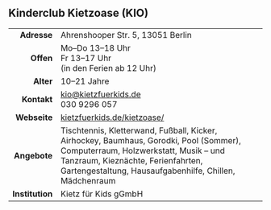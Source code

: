 ## Kinderclub Kietzoase (KIO)

|||
-:|:-
**Adresse** |     Ahrenshooper Str. 5, 13051 Berlin
**Offen** |       Mo–Do 13–18 Uhr<br>Fr 13–17 Uhr<br>(in den Ferien ab 12 Uhr)
**Alter** |       10–21 Jahre
**Kontakt** |     [kio@kietzfuerkids.de](mailto:kio@kietzfuerkids.de)<br>030 9296 057
**Webseite** |    <a target="_blank" href="https://kietzfuerkids.de/kietzoase/">kietzfuerkids.de/kietzoase/</a>
**Angebote** |    Tischtennis, Kletterwand, Fußball, Kicker, Airhockey, Baumhaus, Gorodki, Pool (Sommer), Computerraum, Holzwerkstatt, Musik – und Tanzraum, Kieznächte, Ferienfahrten, Gartengestaltung, Hausaufgabenhilfe, Chillen, Mädchenraum
**Institution** | Kietz für Kids gGmbH

<div id="gmap"></div>
<script>window.onload = showMap()</script>
